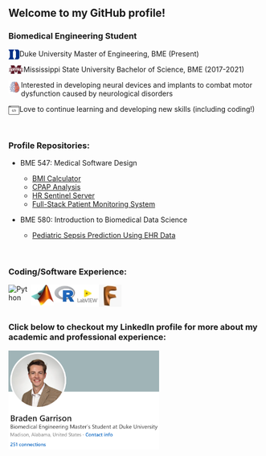 ## Welcome to my GitHub profile! 


### Biomedical Engineering Student

<img align="left" alt="Duke" src="/Icons/Duke_icon.png" />

Duke University Master of Engineering, BME (Present)

<img align="left" alt="Mississippi State" width="30px" src="/Icons/Miss_St_icon.png" /> 

Mississippi State University Bachelor of Science, BME (2017-2021)

<img align="left" alt="Neural Engineering" width="25px" src="/Icons/Neural_engineering_icon.png" /> 

Interested in developing neural devices and implants to combat motor dysfunction caused by neurological disorders

<img align="left" alt="Coding" src="/Icons/Coding_icon.png" />

Love to continue learning and developing new skills (including coding!)

<br />

### Profile Repositories:
- BME 547: Medical Software Design
    * [BMI Calculator][BMI_repo]
    * [CPAP Analysis][CPAP_repo]
    * [HR Sentinel Server][HR_server_repo]
    * [Full-Stack Patient Monitoring System][Final_repo]
	
- BME 580: Introduction to Biomedical Data Science
	* [Pediatric Sepsis Prediction Using EHR Data][BME-580-Project]

<br />

### Coding/Software Experience:

<img align="left" alt="Python" width="45px" src="https://edent.github.io/SuperTinyIcons/images/svg/python.svg" />
<img align="left" alt="MATLAB" width="45px" src="/Icons/MATLAB_icon.jpg" />
<img align="left" alt="R" width="45px" src="/Icons/R_icon.png" />
<img align="left" alt="LabVIEW" width="45px" src="/Icons/LabVIEW_icon.jpg" />
<img align="left" alt="Fusion 360" width="45px" src="/Icons/Fusion360_icon.jpg" />

<br />
<br />
<br />

### Click below to checkout my LinkedIn profile for more about my academic and professional experience:

[<img align="left" alt="LinkedIn Profile" width="300px" height="196px" src="/Icons/LinkedIn.png" />][LinkedIn]

[BMI_repo]: https://github.com/braden2447/BMI_Calculator
[CPAP_repo]: https://github.com/braden2447/CPAP_Analysis
[HR_server_repo]: https://github.com/braden2447/HR_Sentinel_Server
[Final_repo]: https://github.com/braden2447/BME547_Final_Project
[LinkedIn]: https://www.linkedin.com/in/braden-garrison
[BME-580-Project]: https://github.com/braden2447/BME-580-Project
